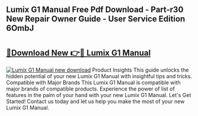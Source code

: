 ## Lumix G1 Manual Free Pdf Download - Part-r30 New Repair Owner Guide - User Service Edition 6OmbJ

# <h2><a href="http://cf11395.oget.top/?id=Lumix+G1+Manual">🔗Download New 👉🔴 Lumix G1 Manual</a></h2>

[![Lumix G1 Manual new download](https://i.imgur.com/5g1atiW.png)](http://cf11395.oget.top/?id=Lumix+G1+Manual)
Product Insights This guide unlocks the hidden potential of your new Lumix G1 Manual with insightful tips and tricks. Compatible with Major Brands This Lumix G1 Manual is compatible with major brands of compatible products. Experience the power of list of features in the palm of your hand with your new Lumix G1 Manual. Let's Get Started! Contact us today and let us help you make the most of your new Lumix G1 Manual.
